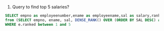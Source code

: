 1. Query to find top 5 salaries?

```sql
SELECT empno as employeenumber,ename as employeename,sal as salary,ranked as salrank
from (SELECT empno, ename, sal, DENSE_RANK() OVER (ORDER BY SAL DESC) as ranked FROM employee) e
WHERE e.ranked between 1 and 5
```

